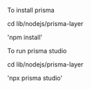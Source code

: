 To install prisma

cd lib/nodejs/prisma-layer

'npm install'


To run prisma studio

cd lib/nodejs/prisma-layer

'npx prisma studio'
